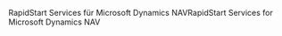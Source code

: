 <span data-ttu-id="98fbe-101">RapidStart Services für Microsoft Dynamics NAV</span><span class="sxs-lookup"><span data-stu-id="98fbe-101">RapidStart Services for Microsoft Dynamics NAV</span></span>